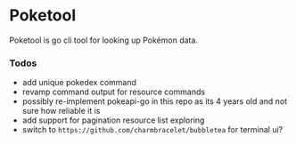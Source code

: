 # Poketool
Poketool is go cli tool for looking up Pokémon data.

### Todos
- add unique pokedex command 
- revamp command output for resource commands 
- possibly re-implement pokeapi-go in this repo as its 4 years old and not sure how reliable it is
- add support for pagination resource list exploring
- switch to `https://github.com/charmbracelet/bubbletea` for terminal ui?
